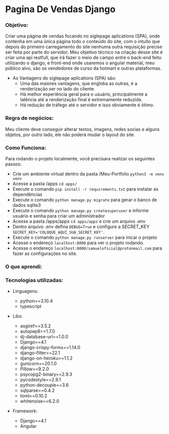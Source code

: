<h1>Pagina De Vendas Django</h1>
<h3>Objetivo:</h3>
    <p>
    Criar uma página de vendas focando no siglepage aplications (SPA), onde contenha em uma única página todo o conteúdo do site, 
    com o intuito que depois do primeiro carregamento do site nenhuma outra requisição precise ser feita 
    por parte do servidor.
        Meu objetivo técnico na criação desse site é criar uma api restfull, que irá fazer o meio de campo entre 
        o back-end feito utilizando o django, e front-end onde usaremos o angular material, meu público alvo, 
        são os vendedores de curso da hotmart e outras plataformas.</p>
    
- As Vantagens do siglepage aplications (SPA) são:
    - Uma das maiores vantagens, que engloba as outras, é a renderização ser no lado do cliente.
    - Há melhor experiência geral para o usuário, principalmente a latência até a renderização final é extremamente reduzida.
    - Há redução de tráfego até o servidor e isso obviamente é ótimo.


<h3>Regra de negócios:</h3>
    <p>
        Meu cliente deve conseguir alterar textos, imagens, redes socias e alguns objetos, por outro lado, ele não poderá mudar o layout do site.
    <p>
<h3>Como Funciona:</h3>
    <p>
        Para rodando o projeto localmente, você precisara realizar os seguintes passos:
    </p>
    
   * Crie um ambiente virtual dentro da pasta /Meu-Portfolio `python3 -m venv venv`
   * Acesse a pasta /apps `cd apps/`
   * Execute o comando `pip install -r requirements.txt` para instalar as dependências
   * Execute o comando `python manage.py migrate` para gerar o banco de dados sqlite3
   * Execute o comando `python manage.py createsuperuser` e informe usuário e senha para criar um administrador
   * Acesse a pasta /apps/apps `cd apps/apps` e crie um arquivo .env
   * Dentro arquivo .env defina `DEBUG=True` e configure a SECRET_KEY `SECRET_KEY='COLOQUE_AQUI_SUA_SECRET_KEY'`.
   * Execute o comando `python manage.py runserver` para inicar o projeto
   * Acesse o endereço `localhost:8000` para ver o projeto rodando.
   * Acesse o endereço `localhost:8000/samueloficial@protonmail.com` para fazer as configurações no site.
   

<h3> O que aprendi:</h3>
    <p>
    </p>

<h3>Tecnologias utilizadas:</h3>

  - Linguagens:
    - python==3.10.4
    - typescript
  
  - Libs:
    - asgiref==3.5.2
    - autopep8==1.7.0
    - dj-database-url==1.0.0
    - Django==4.1
    - django-crispy-forms==1.14.0
    - django-filter==22.1
    - django-on-heroku==1.1.2
    - gunicorn==20.1.0
    - Pillow==9.2.0
    - psycopg2-binary==2.9.3
    - pycodestyle==2.9.1
    - python-decouple==3.6
    - sqlparse==0.4.2
    - toml==0.10.2  
    - whitenoise==6.2.0
  - Framework:
    - Django==4.1
    - Angular
